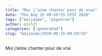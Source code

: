 ```yaml
---
title: "Moi j’aime chanter pour de vrai"
date: "Thu Aug 15 09:59:55 CEST 2019"
tags: ["moijaime", "pipotron"]
author: m1ch3l
categories: ["generated"]
slug: "moijaime/2019-08-15-09:59:55"
---
```


Moi j’aime chanter pour de vrai
